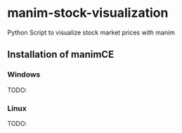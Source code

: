 # manim-stock-visualization
Python Script to visualize stock market prices with manim

## Installation of manimCE

### Windows
TODO:

### Linux
TODO: